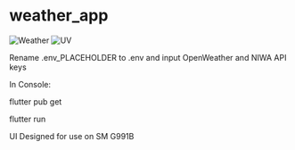# weather_app

![Weather](https://imgur.com/a/fIIrQpu.jpg)
![UV](https://imgur.com/a/QEtkepq.jpg)


Rename .env_PLACEHOLDER to .env and input OpenWeather and NIWA API keys

In Console:

flutter pub get

flutter run

UI Designed for use on SM G991B
